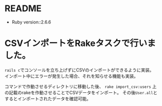 # README
* Ruby version::2.6.6  
# CSVインポートをRakeタスクで行いました。　　

```rails c```でコンソールを立ち上げずにCSVのインポートができるように実装。　　
インポート中にエラーが発生した場合、それを知らせる機能も実装。　　

コマンドで作動させるディレクトリに移動した後、
```rake import_csv:users```
上の記載のrakeを作動させることでCSVデータをインポート。
その後```User.all```とするとインポートされたデータを確認可能。
